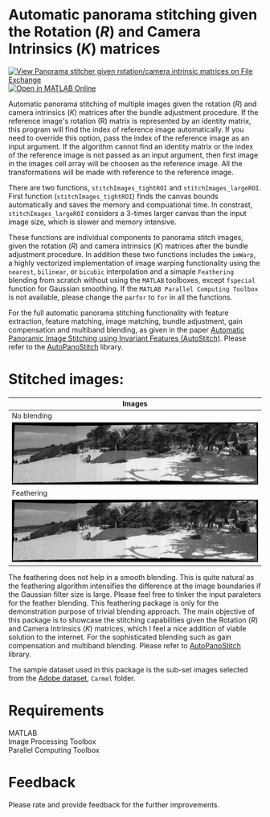 # Automatic panorama stitching given the Rotation (*R*) and Camera Intrinsics (*K*) matrices
[![View Panorama stitcher given rotation/camera intrinsic matrices on File Exchange](https://www.mathworks.com/matlabcentral/images/matlab-file-exchange.svg)](https://www.mathworks.com/matlabcentral/fileexchange/178784-panorama-stitcher-given-rotation-camera-intrinsic-matrices) [![Open in MATLAB Online](https://www.mathworks.com/images/responsive/global/open-in-matlab-online.svg)](https://matlab.mathworks.com/open/github/v1?repo=preethamam/Panorama-Stitcher-Rotation-Camera-Intrinsic-Matrices)

Automatic panorama stitching of multiple images given the rotation (*R*) and camera intrinsics (*K*) matrices after the bundle adjustment procedure. If the reference image's rotation (R) matrix is represented by an identity matrix, this program will find the index of reference image automatically. If you need to override this option, pass the index of the reference image as an input argument. If the algorithm cannot find an identity matrix or the index of the reference image is not passed as an input argument, then first image in the images cell array will be choosen as the reference image. All the transformations will be made with reference to the reference image.

There are two functions, `stitchImages_tightROI` and `stitchImages_largeROI`. First function (`stitchImages_tightROI`) finds the canvas bounds automatically and saves the memory and compuational time. In constrast, `stitchImages_largeROI` considers a 3-times larger canvas than the input image size, which is slower and memory intensive.

These functions are individual components to panorama stitch images, given the rotation (*R*) and camera intrinsics (*K*) matrices after the bundle adjustment procedure. In addition these two functions includes the `imWarp`, a highly vectorized implementation of image warping functionality using the `nearest`, `bilinear`, or `bicubic` interpolation and a simaple `Feathering` blending from scratch without using the `MATLAB` toolboxes, except `fspecial` function for Gaussian smoothing. If the `MATLAB Parallel Computing Toolbox` is not available, please change the `parfor` to `for` in all the functions.

For the full automatic panorama stitching functionality with feature extraction, feature matching, image matching, bundle adjustment, gain compensation and multiband blending, as given in the paper [Automatic Panoramic Image Stitching using Invariant Features (AutoStitch)](https://link.springer.com/article/10.1007/s11263-006-0002-3). Please refer to the [AutoPanoStitch](https://github.com/preethamam/AutomaticPanoramicImageStitching-AutoPanoStitch) library.

# Stitched images:
| Images |
| ------ |
| No blending | 
| ![pano_full](assets/pano_no_blending.png) |
| Feathering | 
| ![pano_bbox](assets/pano_feathering.png) |

The feathering does not help in a smooth blending. This is quite natural as the feathering algorithm intensifies the difference at the image boundaries if the Gaussian filter size is large. Please feel free to tinker the input paraleters for the feather blending. This feathering package is only for the demonstration purpose of trivial blending approach. The main objective of this package is to showcase the stitching capabilities given the Rotation (*R*) and Camera Intrinsics (*K*) matrices, which I feel a nice addition of viable solution to the internet. For the sophisticated blending such as gain compensation and multiband blending. Please refer to [AutoPanoStitch](https://github.com/preethamam/AutomaticPanoramicImageStitching-AutoPanoStitch) library. 

The sample dataset used in this package is the sub-set images selected from the [Adobe dataset](https://sourceforge.net/adobe/adobedatasets), `Carmel` folder.

# Requirements
MATLAB <br />
Image Processing Toolbox <br />
Parallel Computing Toolbox

# Feedback
Please rate and provide feedback for the further improvements.
